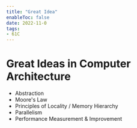 ```yaml
---
title: "Great Idea"
enableToc: false
date: 2022-11-0
tags:
- 61C
---
```


# Great Ideas in Computer Architecture

- Abstraction
- Moore's Law
- Principles of Locality / Memory Hierarchy
- Parallelism
- Performance Measurement & Improvement
